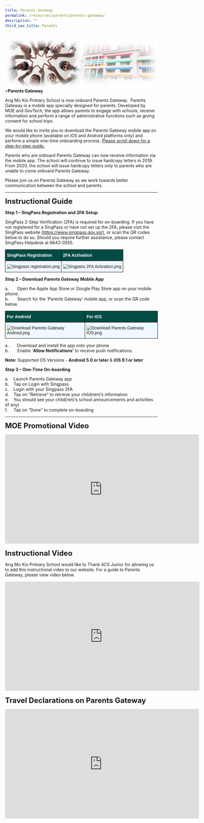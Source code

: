 ```yaml
---
title: Parents Gateway
permalink: /resources/parents/parents-gateway/
description: ""
third_nav_title: Parents
---
```

![Sub-banner](/images/sub%20banner.jpg)
&gt;**Parents Gateway**

Ang Mo Kio Primary School is now onboard Parents Gateway.&nbsp;&nbsp;Parents Gateway is a mobile app specially designed for parents. Developed by MOE&nbsp;and GovTech, the app allows parents to engage with schools, receive information and perform a range of administrative functions such as giving consent for school trips.

  

We would like to invite you to download&nbsp;the Parents Gateway mobile app on your mobile phone (available on iOS and Android platforms only) and perform a simple one-time onboarding process.&nbsp;<u>Please scroll down for a step-by-step guide.</u>

Parents who are onboard Parents Gateway can now receive information via the mobile app. The school will continue to issue hardcopy letters in 2019. From 2020, the school will issue hardcopy letters only to parents who are unable to come onboard Parents Gateway.

Please join us on Parents Gateway as we work towards better communication between the school and parents.

_____


**<font size="5">Instructional Guide</font>**

  

**Step 1 – SingPass Registration and 2FA Setup**

SingPass 2-Step Verification (2FA) is required for on-boarding. If you have not registered for a SingPass or have not set up the 2FA, please visit the SingPass website [(https://www.singpass.gov.sg/)](https://www.singpass.gov.sg/), or scan the QR codes below to do so. Should you require further assistance, please contact SingPass Helpdesk at 6643-0555.

<style type="text/css">
.tg  {border-collapse:collapse;border-spacing:0;}
.tg td{border-color:black;border-style:solid;border-width:1px;font-family:Arial, sans-serif;font-size:14px;
  overflow:hidden;padding:10px 5px;word-break:normal;}
.tg th{border-color:black;border-style:solid;border-width:1px;font-family:Arial, sans-serif;font-size:14px;
  font-weight:normal;overflow:hidden;padding:10px 5px;word-break:normal;}
.tg .tg-t3gd{background-color:#024C45;color:#FFF;font-weight:bold;text-align:left;vertical-align:middle}
.tg .tg-mb3y{background-color:#EFF7FF;text-align:left;vertical-align:top}
</style>
<table class="tg">
<thead>
  <tr>
    <th class="tg-t3gd"><span style="font-weight:bold;color:#FFF;background-color:#024C45">SingPass Registration</span></th>
    <th class="tg-t3gd"><span style="font-weight:bold;color:#FFF;background-color:#024C45">2FA Activation</span></th>
  </tr>
</thead>
<tbody>
  <tr>
    <td class="tg-mb3y"><img src="https://angmokiopri.moe.edu.sg/qql/slot/u387/Parents%20Gateway/Singpass%20registration.png" alt="Singpass registration.png" width="174" height="174"></td>
    <td class="tg-mb3y"><img src="https://angmokiopri.moe.edu.sg/qql/slot/u387/Parents%20Gateway/Singpass%202FA%20Activation.png" alt="Singpass 2FA Activation.png" width="181" height="179"></td>
  </tr>
</tbody>
</table>


**Step 2 – Download Parents Gateway Mobile App**

a.&nbsp;&nbsp;&nbsp;&nbsp;&nbsp;&nbsp;&nbsp;Open the Apple App Store or Google Play Store app on your mobile phone.<br>
b.&nbsp;&nbsp;&nbsp;&nbsp;&nbsp;&nbsp;&nbsp;Search for the ‘Parents Gateway’ mobile app, or scan the QR code below.

<style type="text/css">
.tg  {border-collapse:collapse;border-spacing:0;}
.tg td{border-color:black;border-style:solid;border-width:1px;font-family:Arial, sans-serif;font-size:14px;
  overflow:hidden;padding:10px 5px;word-break:normal;}
.tg th{border-color:black;border-style:solid;border-width:1px;font-family:Arial, sans-serif;font-size:14px;
  font-weight:normal;overflow:hidden;padding:10px 5px;word-break:normal;}
.tg .tg-t3gd{background-color:#024C45;color:#FFF;font-weight:bold;text-align:left;vertical-align:middle}
.tg .tg-mb3y{background-color:#EFF7FF;text-align:left;vertical-align:top}
</style>
<table class="tg">
<thead>
  <tr>
    <th class="tg-t3gd"><span style="font-weight:bold;color:#FFF;background-color:#024C45">For Android</span></th>
    <th class="tg-t3gd"><span style="font-weight:bold;color:#FFF;background-color:#024C45">For IOS</span></th>
  </tr>
</thead>
<tbody>
  <tr>
    <td class="tg-mb3y"><img src="https://angmokiopri.moe.edu.sg/qql/slot/u387/Parents%20Gateway/Download%20Parents%20Gateway%20Android.png" alt="Download Parents Gateway Android.png" width="174" height="174"></td>
    <td class="tg-mb3y"><img src="https://angmokiopri.moe.edu.sg/qql/slot/u387/Parents%20Gateway/Download%20Parents%20Gateway%20IOS.png" alt="Download Parents Gateway IOS.png" width="173" height="174"></td>
  </tr>
</tbody>
</table>

a.&nbsp;&nbsp;&nbsp;&nbsp;&nbsp;&nbsp;&nbsp;Download and install the app onto your phone<br>
b.&nbsp;&nbsp;&nbsp;&nbsp;&nbsp;&nbsp;&nbsp;Enable ‘**Allow Notifications’**&nbsp;to receive push notifications.

**Note:**&nbsp;Supported OS Versions -&nbsp;**Android 5.0 or later**&nbsp;&amp;&nbsp;**iOS 9.1 or later**

**Step 3 – One-Time On-boarding**

a.&nbsp; &nbsp; Launch Parents Gateway app&nbsp; &nbsp;&nbsp;<br>
b.&nbsp;&nbsp; &nbsp;Tap on Login with Singpass<br>
c.&nbsp; &nbsp; Login with your Singpass 2FA<br>
d.&nbsp; &nbsp;&nbsp;Tap on “Retrieve” to retrieve your child(ren)’s information<br>
e.&nbsp; &nbsp;&nbsp;You should see your child(ren)’s school announcements and activities (if any)<br>
f.&nbsp; &nbsp;&nbsp;  Tap on “Done” to complete on-boarding

____

**<font size="5">MOE Promotional Video
</font>**

<iframe width="640" height="359" src="https://www.youtube.com/embed/PCM5o8jAncc" title="YouTube video player" frameborder="0" allow="accelerometer; autoplay; clipboard-write; encrypted-media; gyroscope; picture-in-picture" allowfullscreen=""></iframe>

**<font size="5">Instructional Video
</font>**

Ang Mo Kio Primary School would like to Thank ACS Junior for allowing us to add this instructional video to our website. For a guide to Parents Gateway, please view video below.

<iframe width="642" height="359" src="https://www.youtube.com/embed/29H_d-l5H0s" title="YouTube video player" frameborder="0" allow="accelerometer; autoplay; clipboard-write; encrypted-media; gyroscope; picture-in-picture" allowfullscreen=""></iframe>

**<font size="5">Travel Declarations on Parents Gateway
</font>**

<iframe width="640" height="360" src="https://www.youtube.com/embed/3ve2PbID4Qg" title="YouTube video player" frameborder="0" allow="accelerometer; autoplay; clipboard-write; encrypted-media; gyroscope; picture-in-picture" allowfullscreen=""></iframe>